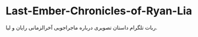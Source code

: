 # Last-Ember-Chronicles-of-Ryan-Lia
ربات تلگرام داستان تصویری درباره ماجراجویی آخرالزمانی رایان و لیا.
